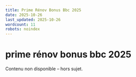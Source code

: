 ```yaml
---
title: Prime Rénov Bonus Bbc 2025
date: 2025-10-26
last_updated: 2025-10-26
wordcount: 11
robots: noindex
---
```


# prime rénov bonus bbc 2025

Contenu non disponible – hors sujet.